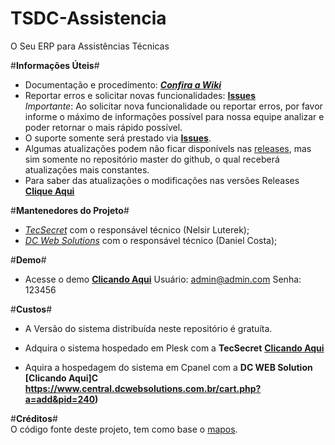 # TSDC-Assistencia
O Seu ERP para Assistências Técnicas
<p />
<p />

#__Informações Úteis__#
* Documentação e procedimento: ___[Confira a Wiki](https://github.com/TecSecret/TSDC-Assistencia/wiki)___
* Reportar erros e solicitar novas funcionalidades: __[Issues](https://github.com/TecSecret/TSDC-Assistencia/issues)__<br />
_Importante_: Ao solicitar nova funcionalidade ou reportar erros, por favor informe o máximo de informações possível para nossa equipe analizar e poder retornar o mais rápido possível.<br />
* O suporte somente será prestado via __[Issues](https://github.com/TecSecret/TSDC-Assistencia/issues)__.<br />
* Algumas atualizações podem não ficar disponívels nas [releases](https://github.com/TecSecret/TSDC-Assistencia/releases), mas sim somente no repositório master do github, o qual receberá atualizações mais constantes.
* Para saber das atualizações o modificações nas versões Releases __[Clique Aqui](https://github.com/TecSecret/TSDC-Assistencia/wiki/Change-Log)__ <p />

#__Mantenedores do Projeto__#
* _[TecSecret](tecsecret.com.br)_ com o responsável técnico (Nelsir Luterek);<br />
* _[DC Web Solutions](dcwebsolutions.com.br)_ com o responsável técnico (Daniel Costa);<p /><p />

#__Demo__#
* Acesse o demo __[Clicando Aqui](https://demotsdc.tecsecret.com.br)__
Usuário: admin@admin.com
Senha: 123456

#__Custos__#
* A Versão do sistema distribuída neste repositório é gratuíta.

* Adquira o sistema hospedado em Plesk com a **TecSecret** __[Clicando Aqui](https://central.tecsecret.com.br/cart.php?a=add&pid=64)__ <br />
* Aquira a hospedagem do sistema em Cpanel com a **DC WEB Solution** __[Clicando Aqui]C                      https://www.central.dcwebsolutions.com.br/cart.php?a=add&pid=240)__<br/>


#__Créditos__#<br />
O código fonte deste projeto, tem como base o [mapos](https://github.com/RamonSilva20/mapos).<p />
